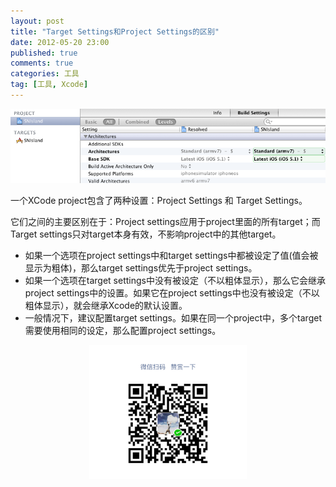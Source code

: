 ```yaml
---
layout: post
title: "Target Settings和Project Settings的区别"
date: 2012-05-20 23:00
published: true
comments: true
categories: 工具
tag: [工具, Xcode]
---
```


![](/images/posts/Project-setting-vs-Target-setting.png)

一个XCode project包含了两种设置：Project Settings 和 Target Settings。

它们之间的主要区别在于：Project settings应用于project里面的所有target；而Target settings只对target本身有效，不影响project中的其他target。<!--more-->

* 如果一个选项在project settings中和target settings中都被设定了值(值会被显示为粗体)，那么target settings优先于project settings。
* 如果一个选项在target settings中没有被设定（不以粗体显示），那么它会继承project settings中的设置。如果它在project settings中也没有被设定（不以粗体显示），就会继承Xcode的默认设置。
* 一般情况下，建议配置target settings。如果在同一个project中，多个target需要使用相同的设定，那么配置project settings。

<p style="text-align:center"><img src="/images/posts/thx_money.png" width="50%" height="50%" /></p>